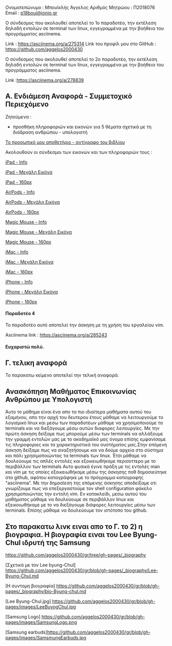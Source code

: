 Ονοματεπώνυμο : Μπουϊκλής Άγγελος
Αριθμός Μητρώου : Π2018076
Email : p18boui@ionio.gr

Ο σύνδεσμος που ακολουθεί αποτελεί το 1ο παραδοτέο, την εκτέλεση δηλαδή εντολών σε terminal των linux, εγγεγραμμένα με την βοήθεια του προγράμματος
asciinema.

Link : https://asciinema.org/a/275314
Link του προφίλ μου στο GitHub : https://github.com/aggelos2000430

Ο σύνδεσμος που ακολουθεί αποτελεί το 2ο παραδοτέο, την εκτέλεση δηλαδή εντολών σε terminal των linux, εγγεγραμμένα με την βοήθεια του προγράμματος
asciinema.

Link :https://asciinema.org/a/278839

## Α. Ενδιάμεση Αναφορά - Συμμετοχικό Περιεχόμενο

Ζητούμενα :

- προσθήκη πληροφοριών και εικονών για 5 θέματα σχετικά με τη διάδραση ανθρώπου - υπολογιστή

[Το προσωπικό μου αποθετήριο - αντίγραφο του βιβλίου](https://github.com/aggelos2000430/gr)

Ακολουθούν οι σύνδεσμοι των εικονών και των πληροφοριών τους :

[iPad - Info](https://github.com/aggelos2000430/gr/blob/gh-pages/_gallery/ipad.md)

[iPad - Μεγάλη Εικόνα](https://github.com/aggelos2000430/gr/blob/gh-pages/images/ipad.jpg)

[iPad - 160px](https://github.com/aggelos2000430/gr/blob/gh-pages/images/ipad-thumb.jpg)



[AirPods - Info](https://github.com/aggelos2000430/gr/blob/gh-pages/_gallery/airpods.md)

[AirPods - Μεγάλη Εικόνα](https://github.com/aggelos2000430/gr/blob/gh-pages/images/airpods.jpg)

[AirPods - 160px](https://github.com/aggelos2000430/gr/blob/gh-pages/images/airpods-thumb.jpg)



[Magic Mouse - Info](https://github.com/aggelos2000430/gr/blob/gh-pages/_gallery/magic-mouse.md)

[Magic Mouse - Μεγάλη Εικόνα](https://github.com/aggelos2000430/gr/blob/gh-pages/images/magic-mouse.jpg)

[Magic Mouse - 160px](https://github.com/aggelos2000430/gr/blob/gh-pages/images/magic-mouse-thumb.jpg)



[iMac - Info](https://github.com/aggelos2000430/gr/blob/gh-pages/_gallery/Imac.md)

[iMac - Μεγάλη Εικόνα](https://github.com/aggelos2000430/gr/blob/gh-pages/images/Imac.jpg)

[iMac - 160px](https://github.com/aggelos2000430/gr/blob/gh-pages/images/Imac-thumb.jpg)



[iPhone - Info](https://github.com/aggelos2000430/gr/blob/gh-pages/_gallery/iphone.md)

[iPhone - Μεγάλη Εικόνα](https://github.com/aggelos2000430/gr/blob/gh-pages/images/iphone.jpg)

[iPhone - 160px](https://github.com/aggelos2000430/gr/blob/gh-pages/images/iphone-thumb.jpg)


#### Παραδοτέο 4
Το παραδοτέο αυτό αποτελεί την άσκηση με τη χρήση του εργαλείου vim.

Asciinema link : https://asciinema.org/a/285243



#### Ευχαριστώ πολύ.



## Γ. τελικη aναφορά
Το παρακατω κείμενο αποτελεί την τελική αναφορά.

## Ανασκόπηση Μαθήματος Επικοινωνίας Ανθρώπου με Υπολογιστή
 Άυτο το μάθημα είναι ένα απο τα πιο ιδιαίτερα μαθήματα αυτού του εξαμήνου, απο την αρχή 
του δευτερου έτους μάθαμε να λειτουργούμε το λογισμικό linux και μεσω των παραδοτέων μάθαμε 
να χρησιμοποιούμε τα terminals και να διεξάγουμε μέσω αυτών διαφορες λειτουργίες.
 Με την πρώτη άσκηση δείξαμε πως μπορούμε μέσω των terminals να αλλάξουμε την γραμμή εντολών 
μας με το ακαδημαϊκό μας όνομα επίσης εμφανίσαμε τις πληροφοριες και τα χαρακτηριστικά 
του συστήματος μας.Στην επόμενη άσκηση δείξαμε πως να αναζητήσουμε και να δούμε αρχεία 
στο σύστημα και πάλι χρησιμοποιώντας τα terminals των linux. Έτσι μάθαμε να δουλεύουμε
τις απλές εντολές και εξοικειωθήκαμε περισοττερο με το περιβάλλον των terminals 
Αυτο φυσικά έγινε πράξη με τις εντολές man και vim με τις οποίες εξοικειωθήκαμε 
μέσω της άσκησης ποθ δημοσιεύτηκε στο github, αφότου καταγράφηκε 
με το πρόγραμμα καταγραφής "asciinema". Με την δημοσίεση της επόμενης άσκησης
αποδείξαμε οτι γνωρίζουμε πως να επεξεργαστούμε τον shell configuration φάκελο 
χρησιμοποιώντας την εντολή vim.
 Εν κατακλείδι, μεσω αυτού του μαθήματος μάθαμε να δουλεύουμε σε περιβάλλον linux και 
εξεικοιωθήκαμε με το να διεξάγουμε διάφορες λειτουργίες μέσω των terminals. Επίσης 
μάθαμε να δουλεύουμε τον ιστότοπο του github.

## Στο παρακατω λινκ ειναι απο το Γ. το 2) η βιογραφια. Η βιογραφία ειναι του Lee Byung-Chul ιδρυτή της Samsung

https://github.com/aggelos2000430/gr/tree/gh-pages/_biography

[Σχετικά με τον Lee byung-Chul] https://github.com/aggelos2000430/gr/blob/gh-pages/_biography/Lee-Byung-Chul.md

[Η συντομη βιογραφία] https://github.com/aggelos2000430/gr/blob/gh-pages/_biography/bio-Byung-chul.md

[Lee Byung-Chul.jpg] https://github.com/aggelos2000430/gr/blob/gh-pages/images/LeeBuyngChul.jpg

[Samsung Logo] https://github.com/aggelos2000430/gr/blob/gh-pages/images/SamsungLogo.png

[Samsung earbuds]https://github.com/aggelos2000430/gr/blob/gh-pages/images/SamsmungEarbuds.jpg




